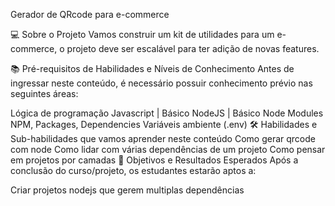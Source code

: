Gerador de QRcode para e-commerce

💻  Sobre o Projeto
Vamos construir um kit de utilidades para um e-commerce, o projeto deve ser escalável para ter adição de novas features.

📚 Pré-requisitos de Habilidades e Níveis de Conhecimento
Antes de ingressar neste conteúdo, é necessário possuir conhecimento prévio nas seguintes áreas:

Lógica de programação
Javascript | Básico
NodeJS | Básico
Node Modules
NPM, Packages, Dependencies
Variáveis ambiente (.env)
🛠️ Habilidades e Sub-habilidades que vamos aprender neste conteúdo
Como gerar qrcode com node
Como lidar com várias dependências de um projeto
Como pensar em projetos por camadas
🎯 Objetivos e Resultados Esperados
Após a conclusão do curso/projeto, os estudantes estarão aptos a:

Criar projetos nodejs que gerem multiplas dependências